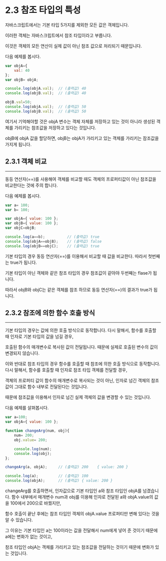 2.3 참조 타입의 특성
===================

자바스크립트에서는 기본 타입 5가지를 제외한 모든 값은 객체입니다.

이러한 객체는 자바스크립트에서 참조 타입이라고 부릅니다.

이것은 객체의 모든 연산이 실제 값이 아닌 참조 값으로 처리되기 때문입니다.

다음 예제를 봅시다.

```js
var objA={
    val: 40
};
var objB= objA;

console.log(objA.val);  // (출력값) 40
console.log(objB.val);  // (출력값) 40

objB.val=50;
console.log(objA.val);  // (출력값) 50
console.log(objB.val);  // (출력값) 50
```

여기서 기억해야할 것은 objA 변수는 객체 자체를 저장하고 있는 것이 아니라 생성된 객체를 가리키는 참조값을 저장하고 있다는 것입니다.

objB에 objA 값을 할당하면, objB는 objA가 가리키고 있는 객체를 가리키는 잠조값을 가지게 됩니다.

## 2.3.1 객체 비교
---------------

동등 연산자(==)를 사용해여 객체를 비교할 때도 객체의 프로퍼티값이 아닌 참조값을 비교한다는 것에 주의 합니다.

다음 예제를 봅시다.

```js
var a= 100;
var b= 100;

var objA={ value: 100 };
var objB={ value: 100 };
var objC=objB;

console.log(a==b);          // (출력값) true
console.log(objA==objB);    // (출력값) false
console.log(objB==objC);    // (출력값) true
```

기본 타입의 경우 동등 연산자(==)를 이용해서 비교할 때 값을 비교한다. 따라서 첫번째는 true가 됩니다.

기본 타입이 아닌 객체와 같은 참조 타입의 경우 참조값이 같아야 두번째는 flase가 됩니다. 

따라서 objB와 objC는 같은 객체를 참조 하므로 동등 연산자(==)의 결과가 true가 됩니다.

## 2.3.2 참조에 의한 함수 호출 방식
------------------------------

기본 타입의 경우는 값에 의한 호출 방식으로 동작합니다. 다시 말해서, 함수를 호출할 때 인자로 기본 타입의 값을 넘길 경우,

호출된 함수의 매개변수로 복사된 값이 전달됩니다. 때문에 실제로 호출된 변수의 값이 변경되지 않습니다.

이와 반대로 참조 타입의 경우 함수를 호출할 때 참조에 의한 호출 방식으로 동작합니다. 다시 말해서, 함수를 호출할 때 인자로 참조 타입 객체를 전달할 경우,

객체의 프로퍼티 값이 함수의 매개변수로 복사되는 것이 아닌, 인자로 넘긴 객체의 참조값이 그대로 함수 내부로 전달된다는 것입니다.

때문에 참조값을 이용해서 인자로 넘긴 실제 객체의 값을 변경할 수 있는 것입니다.

다음 예제를 살펴봅시다.

```js
var a=100;
var objA={ value: 100 };

function changeArg(num, obj){
    num= 200;
    obj.value= 200;

    console.log(num);
    console.log(obj);
};

changeArg(a, objA);     // (출력값) 200    { value: 200 }

console.log(a);         // (출력값) 100
console.log(objA);      // (출력값) { value: 200 }
```

changeArg를 호출하면서, 인자값으로 기본 타입인 a와 참조 타입인 objA를 넘겼습니다.
함수 내부에서 매개변수 num과 obj를 이용해 인자로 전달된 a와 objA.value의 값을 100에서 200으로 바꿨지만, 

함수 호출이 끝난 후에는 참조 타입인 객체의 objA.value 프로퍼티만 변해 있다는 것을 알 수 있습니다.

그 이유는 기본 타입인 a는 100이라는 값을 전달해서 num에게 넣어 준 것이기 때문에 a에는 변화가 없는 것이고, 

참조 타입인 objA는 객체를 가리키고 있는 참조값을 전달하는 것이기 때문에 변화가 있는 것입니다.